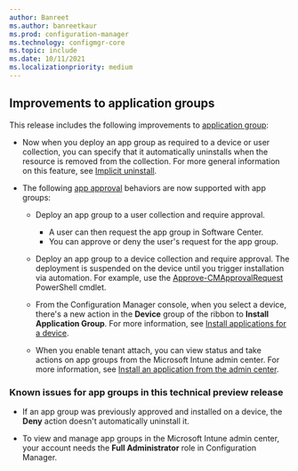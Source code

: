 ```yaml
---
author: Banreet
ms.author: banreetkaur
ms.prod: configuration-manager
ms.technology: configmgr-core
ms.topic: include
ms.date: 10/11/2021
ms.localizationpriority: medium
---
```


## <a name="bkmk_appgroups"></a> Improvements to application groups

This release includes the following improvements to [application group](../../../../../apps/deploy-use/create-app-groups.md):

- Now when you deploy an app group as required to a device or user collection, you can specify that it automatically uninstalls when the resource is removed from the collection.<!--10479618--> For more general information on this feature, see [Implicit uninstall](../../../../../apps/deploy-use/uninstall-applications.md#implicit-uninstall).

- The following [app approval](../../../../../apps/deploy-use/app-approval.md) behaviors are now supported with app groups:<!-- 10992210 -->

  - Deploy an app group to a user collection and require approval.
    - A user can then request the app group in Software Center.
    - You can approve or deny the user's request for the app group.

  - Deploy an app group to a device collection and require approval. The deployment is suspended on the device until you trigger installation via automation. For example, use the [Approve-CMApprovalRequest](/powershell/module/configurationmanager/approve-cmapprovalrequest) PowerShell cmdlet.

  - From the Configuration Manager console, when you select a device, there's a new action in the **Device** group of the ribbon to **Install Application Group**. For more information, see [Install applications for a device](../../../../../apps/deploy-use/install-app-for-device.md).

  - When you enable tenant attach, you can view status and take actions on app groups from the Microsoft Intune admin center. For more information, see [Install an application from the admin center](../../../../../tenant-attach/applications.md).

### Known issues for app groups in this technical preview release

- If an app group was previously approved and installed on a device, the **Deny** action doesn't automatically uninstall it.

- To view and manage app groups in the Microsoft Intune admin center, your account needs the **Full Administrator** role in Configuration Manager.
